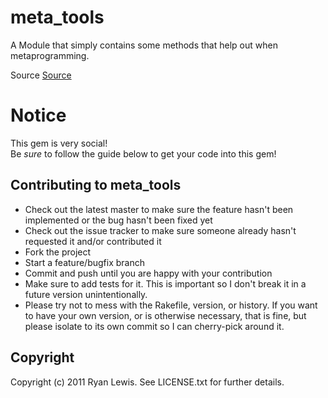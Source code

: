 # meta_tools

A Module that simply contains some methods that help out when metaprogramming. 

Source [Source](http://dannytatom.github.com/metaid/ "Source")

# Notice

This gem is very social!  
Be *sure* to follow the guide below to get your code into this gem!

## Contributing to meta_tools
 
* Check out the latest master to make sure the feature hasn't been implemented or the bug hasn't been fixed yet
* Check out the issue tracker to make sure someone already hasn't requested it and/or contributed it
* Fork the project
* Start a feature/bugfix branch
* Commit and push until you are happy with your contribution
* Make sure to add tests for it. This is important so I don't break it in a future version unintentionally.
* Please try not to mess with the Rakefile, version, or history. If you want to have your own version, or is otherwise necessary, that is fine, but please isolate to its own commit so I can cherry-pick around it.

## Copyright

Copyright (c) 2011 Ryan Lewis. See LICENSE.txt for
further details.


